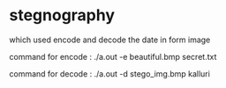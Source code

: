 <h1> stegnography </h1>
<p>which used encode and decode the date in form image</p>
<p>command for encode :   ./a.out -e beautiful.bmp secret.txt</p>
<p>command for decode :    ./a.out -d stego_img.bmp kalluri</p>
